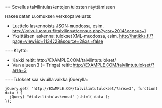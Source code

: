 
== Sovellus talvilintulaskentojen tulosten näyttämiseen

Hakee datan Luomuksen verkkopalvelusta:
* Luettelo laskennoista JSON-muodossa, esim. http://koivu.luomus.fi/talvilinnut/census.php?year=2014&census=1
* Yksittäisen laskennat tulokset XML-muodossa, esim. http://hatikka.fi/?page=view&id=1134228&source=2&xsl=false

===Käyttö:
* Kaikki reitit: http://EXAMPLE.COM/talvilintutulokset/
* Vain alueen 3 (= Tringa) reitit: http://EXAMPLE.COM/talvilintutulokset/?area=3

===Tulokset saa sivuilla vaikka jQuerylla:

	jQuery.get( "http://EXAMPLE.COM/talvilintutulokset/?area=3", function( data ) {
	  jQuery( "#talvilintulaskennat" ).html( data );
	});

